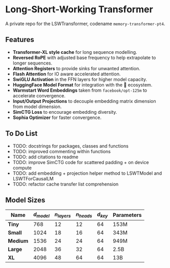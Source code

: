 # Long-Short-Working Transformer
A private repo for the LSWTransformer, codename `memory-transformer-pt4`.

## Features
- **Transformer-XL style cache** for long sequence modelling.
- **Reversed RoPE** with adjusted base frequency to help extrapolate to longer sequences.
- **Attention Registers** to provide sinks for unwanted attention.
- **Flash Attention** for IO aware accelerated attention.
- **SwiGLU Activation** in the FFN layers for higher model capacity.
- **HuggingFace Model Format** for integration with the 🤗 ecosystem.
- **Warmstart Word Embeddings** taken from `facebook/opt-125m` to accelerate convergence.
- **Input/Output Projections** to decouple embedding matrix dimension from model dimension.
- **SimCTG Loss** to encourage embedding diversity.
- **Sophia Optimizer** for faster convergence.

## To Do List
- TODO: docstrings for packages, classes and functions
- TODO: improved commenting within functions
- TODO: add citations to readme
- TODO: improve SimCTG code for scattered padding + on device compute
- TODO: add embedding + projection helper method to LSWTModel and LSWTForCausalLM
- TODO: refactor cache transfer list comprehension

## Model Sizes
| Name | $d_{model}$ | $n_{layers}$ | $n_{heads}$ | $d_{key}$ | Parameters |
| ----------- | ----------- | ----------- | ----------- | ----------- | ----------- |
| **Tiny** 	| 768	| 12 | 12 | 64 | 153M |
| **Small** | 1024	| 18 | 16 | 64 | 343M |
| **Medium**| 1536	| 24 | 24 | 64 | 949M |
| **Large**	| 2048	| 36 | 32 | 64 | 2.5B |
| **XL**	| 4096	| 48 | 64 | 64 | 13B  |
